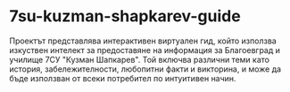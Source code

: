 # 7su-kuzman-shapkarev-guide
Проектът представлява интерактивен виртуален гид, който използва изкуствен интелект за предоставяне на информация за Благоевград и училище 7СУ "Кузман Шапкарев". Той включва различни теми като история, забележителности, любопитни факти и викторина, и може да бъде използван от всеки потребител по интуитивен начин.
